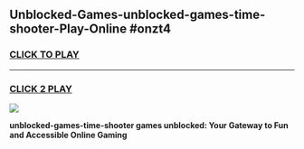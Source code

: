 
## Unblocked-Games-unblocked-games-time-shooter-Play-Online #onzt4
<h3>
<a href="https://news.freeplayer.one?title=unblocked-games-time-shooter&ref=3">CLICK TO PLAY</a></h3>
<hr>

<h3>
<a href="https://news.freeplayer.one?title=unblocked-games-time-shooter&ref=3">CLICK 2 PLAY</a>
  
</h3>

<a href="https://news.freeplayer.one?title=unblocked-games-time-shooter&ref=3"><img src="https://clearcache.store/games.png"></a>


**unblocked-games-time-shooter games unblocked: Your Gateway to Fun and Accessible Online Gaming**
